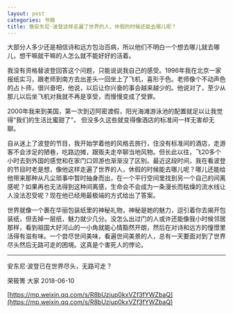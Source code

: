 ```yaml
---
layout: post
categories: 书摘
title: 像安东尼·波登这样走遍了世界的人，休假的时候还能去哪儿呢？
---
```


大部分人多少还是相信诗和远方包治百病，所以他们不明白一个想去哪儿就去哪儿，想干嘛就干嘛的人怎么就不能好好的活着。

我没有资格替波登回答这个问题，只能说说我自己的感受。1996年我在北京一家报纸实习，跟老师到南方去出差头一回坐上了飞机，喜形于色。老师像个不动声色的占卜师，很兴奋吧，他说，以后让你兴奋的事会越来越少的。他说对了，至少从那儿以后坐飞机对我就不再是享受，而慢慢变成了受罪。

2000年我来到美国，第一次到迈阿密渡假，阳光海滩游泳池的配置就足以让我觉得“我们的生活比蜜甜了”， 但没多久这些就变得像酒店的标准间一样无害却无聊。

自从迷上了波登的节目，我开始学着他的风格去旅行，住没有标准间的酒店，走游客不会涉足的陋巷，吃路边摊，跟贩夫走卒聊当地风物。但长此以往，飞20多个小时去到外国的感觉和在家门口郊游也渐渐没了区别。最近这段时间，我在看波登的节目时老是想，像他这样走遍了世界的人，休假的时候能去哪儿呢？哪儿还能给他带来那种从凡尘琐事中暂时抽身而出，在一个平行空间里找到另一个自己的间离感呢？如果再也无法得到这种间离感，生命会不会成为一条漫长而枯燥的流水线让人没法忍受呢？现在他已经用最极端的方式给出了答案。

世界就像一个裹在华丽包装纸里的神秘礼物，神秘是她的魅力，逗引着你去揭开包装纸，但去掉一层纸，魅力就少几分。没怎么出过门的人或许还能像我小时候邻居那样，看到祖国大好河山的一小角就能心情豁然开朗，然后在对诗和远方的憧憬里活得有滋有味。一个尝尽世间美味，看遍世间美景的人，总有一天要面对到了世界尽头然后无路可走的困境。这真是个害死人的悖论。

---

安东尼·波登已在世界尽头，无路可走？

荣筱箐  大家  2018-06-10

[https://mp.weixin.qq.com/s/R8bUzjup0kxVZf3fYWZbaQ](https://mp.weixin.qq.com/s/R8bUzjup0kxVZf3fYWZbaQ)